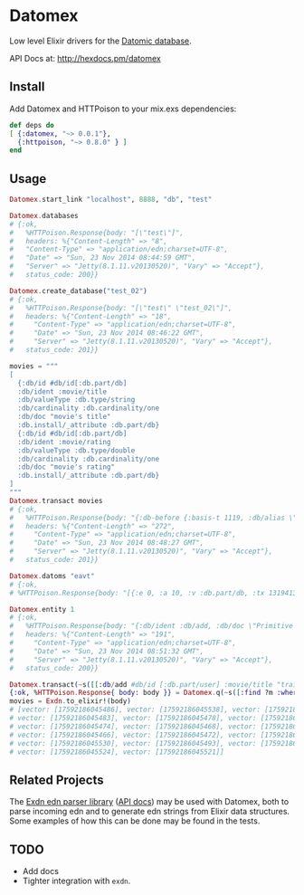 Datomex
=======

Low level Elixir drivers for the [Datomic database](http://www.datomic.com/).

API Docs at: http://hexdocs.pm/datomex

## Install

Add Datomex and HTTPoison to your mix.exs dependencies:

```elixir
def deps do
[ {:datomex, "~> 0.0.1"},
  {:httpoison, "~> 0.8.0" } ]
end
```

## Usage

```elixir
Datomex.start_link "localhost", 8888, "db", "test"

Datomex.databases
# {:ok,
#   %HTTPoison.Response{body: "[\"test\"]",
#   headers: %{"Content-Length" => "8",
#   "Content-Type" => "application/edn;charset=UTF-8",
#   "Date" => "Sun, 23 Nov 2014 08:44:59 GMT",
#   "Server" => "Jetty(8.1.11.v20130520)", "Vary" => "Accept"},
#   status_code: 200}}

Datomex.create_database("test_02")
# {:ok,
#   %HTTPoison.Response{body: "[\"test\" \"test_02\"]",
#   headers: %{"Content-Length" => "18",
#     "Content-Type" => "application/edn;charset=UTF-8",
#     "Date" => "Sun, 23 Nov 2014 08:46:22 GMT",
#     "Server" => "Jetty(8.1.11.v20130520)", "Vary" => "Accept"},
#   status_code: 201}}

movies = """
[
  {:db/id #db/id[:db.part/db]
  :db/ident :movie/title
  :db/valueType :db.type/string
  :db/cardinality :db.cardinality/one
  :db/doc "movie's title"
  :db.install/_attribute :db.part/db}
  {:db/id #db/id[:db.part/db]
  :db/ident :movie/rating
  :db/valueType :db.type/double
  :db/cardinality :db.cardinality/one
  :db/doc "movie's rating"
  :db.install/_attribute :db.part/db}
]
"""
Datomex.transact movies
# {:ok,
#   %HTTPoison.Response{body: "{:db-before {:basis-t 1119, :db/alias \"db/test\"}, :db-after {:basis-t 1120, :db/alias \"db/test\"}, :tx-data [{:e 13194139534432, :a 50, :v #inst \"2014-11-23T08:48:27.678-00:00\", :tx 13194139534432, :added true}], :tempids {-9223367638809264861 64, -9223367638809264860 63}}",
#   headers: %{"Content-Length" => "272",
#     "Content-Type" => "application/edn;charset=UTF-8",
#     "Date" => "Sun, 23 Nov 2014 08:48:27 GMT",
#     "Server" => "Jetty(8.1.11.v20130520)", "Vary" => "Accept"},
#   status_code: 201}}

Datomex.datoms "eavt"
# {:ok,
# %HTTPoison.Response{body: "[{:e 0, :a 10, :v :db.part/db, :tx 13194139533312, :added true}...

Datomex.entity 1
# {:ok,
#   %HTTPoison.Response{body: "{:db/ident :db/add, :db/doc \"Primitive assertion. All transactions eventually reduce to a collection of primitive assertions and retractions of facts, e.g. [:db/add fred :age 42].\", :db/id 1}",
#   headers: %{"Content-Length" => "191",
#     "Content-Type" => "application/edn;charset=UTF-8",
#     "Date" => "Sun, 23 Nov 2014 08:51:32 GMT",
#     "Server" => "Jetty(8.1.11.v20130520)", "Vary" => "Accept"},
#   status_code: 200}}

Datomex.transact(~s([[:db/add #db/id [:db.part/user] :movie/title "trainspotting"]]))
{:ok, %HTTPoison.Response{ body: body }} = Datomex.q(~s([:find ?m :where [?m :movie/title "trainspotting"]]))
movies = Exdn.to_elixir!(body)
# [vector: [17592186045486], vector: [17592186045538], vector: [17592186045481],
# vector: [17592186045483], vector: [17592186045478], vector: [17592186045509],
# vector: [17592186045474], vector: [17592186045468], vector: [17592186045503],
# vector: [17592186045466], vector: [17592186045472], vector: [17592186045499],
# vector: [17592186045530], vector: [17592186045493], vector: [17592186045490],
# vector: [17592186045524], vector: [17592186045521]]
```

## Related Projects

The [Exdn edn parser library](https://github.com/psfblair/exdn) 
([API docs](http://hexdocs.pm/exdn/1.0.1/api-reference.html)) may be used with
Datomex, both to parse incoming edn and to generate edn strings from Elixir data
structures. Some examples of how this can be done may be found in the tests.

## TODO
- Add docs
- Tighter integration with `exdn`.